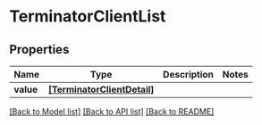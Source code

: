 # TerminatorClientList


## Properties
Name | Type | Description | Notes
------------ | ------------- | ------------- | -------------
**value** | [**[TerminatorClientDetail]**](TerminatorClientDetail.md) |  | 

[[Back to Model list]](../README.md#documentation-for-models) [[Back to API list]](../README.md#documentation-for-api-endpoints) [[Back to README]](../README.md)


